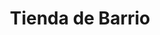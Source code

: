 ---
title: "Tienda de Barrio"
url: /ciudad-satelite/tienda-de-barrio-calle-nilda-nunez-del-prado/
shop: comodidad
---